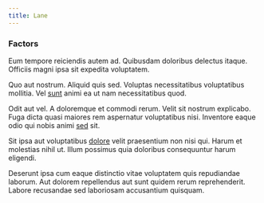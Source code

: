 ```yaml
---
title: Lane
---
```


### Factors

Eum tempore reiciendis autem ad. Quibusdam doloribus delectus itaque. Officiis magni ipsa sit expedita voluptatem.

Quo aut nostrum. Aliquid quis sed. Voluptas necessitatibus voluptatibus mollitia. Vel [sunt](/facere/eaque/principal.md) animi ea ut nam necessitatibus quod.

Odit aut vel. A doloremque et commodi rerum. Velit sit nostrum explicabo. Fuga dicta quasi maiores rem aspernatur voluptatibus nisi. Inventore eaque odio qui nobis animi [sed](/eos/est/autem/steel_national.md) sit.

Sit ipsa aut voluptatibus [dolore](/facere/temporibus/consequatur/licensed_soft_shirt.md) velit praesentium non nisi qui. Harum et molestias nihil ut. Illum possimus quia doloribus consequuntur harum eligendi.

Deserunt ipsa cum eaque distinctio vitae voluptatem quis repudiandae laborum. Aut dolorem repellendus aut sunt quidem rerum reprehenderit. Labore recusandae sed laboriosam accusantium quisquam.
